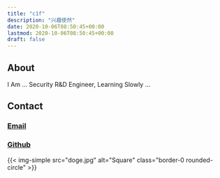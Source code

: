 ```yaml
---
title: "c1f"
description: "兴趣使然"
date: 2020-10-06T08:50:45+00:00
lastmod: 2020-10-06T08:50:45+00:00
draft: false
---
```


## About

I Am ... Security R&D Engineer, Learning Slowly ...

## Contact

### [Email](mailto:chongiofai@gmail.com)

### [Github](https://github.com/chongiofai)

{{< img-simple src="doge.jpg" alt="Square" class="border-0 rounded-circle" >}}
